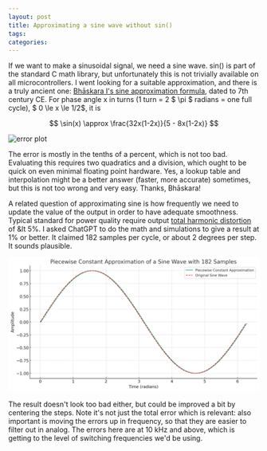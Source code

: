 ```yaml
---
layout: post
title: Approximating a sine wave without sin()
tags: 
categories: 
---
```


If we want to make a sinusoidal signal, we need a sine wave. sin() is part of the standard C math library, but unfortunately this is not trivially available on all microcontrollers. I went looking for a suitable approximation, and there is a truly ancient one: [Bhāskara I's sine approximation formula](https://en.wikipedia.org/wiki/Bh%C4%81skara_I%27s_sine_approximation_formula), dated to 7th century CE. For phase angle x in turns (1 turn = 2 $ \pi $ radians = one full cycle), $ 0 \le x \le 1/2$, it is

$$
\sin(x) \approx \frac{32x(1-2x)}{5 - 8x(1-2x)}
$$

![error plot](https://upload.wikimedia.org/wikipedia/commons/9/96/BhaskaraSineApproximation1.png)

The error is mostly in the tenths of a percent, which is not too bad. Evaluating this requires two quadratics and a division, which ought to be quick on even minimal floating point hardware. Yes, a lookup table and interpolation might be a better answer (faster, more accurate) sometimes, but this is not too wrong and very easy. Thanks, Bhāskara!

A related question of approximating sine is how frequently we need to update the value of the output in order to have adequate smoothness. Typical standard for power quality require output [total harmonic distortion](https://en.wikipedia.org/wiki/Total_harmonic_distortion) of &lt 5%. I asked ChatGPT to do the math and simulations to give a result at 1% or better. It claimed 182 samples per cycle, or about 2 degrees per step. It sounds plausible.

![piecewise constant sine](/assets/piecewise-constant-182sample-sine.png)

The result doesn't look too bad either, but could be improved a bit by centering the steps. Note it's not just the total error which is relevant: also important is moving the errors up in frequency, so that they are easier to filter out in analog. The errors here are at 10 kHz and above, which is getting to the level of switching frequencies we'd be using. 
